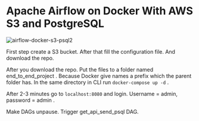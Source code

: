 # Apache Airflow on Docker With AWS S3 and PostgreSQL

![airflow-docker-s3-psql2](https://user-images.githubusercontent.com/42489236/188277092-07580a41-e2b4-4897-9762-596c0c419098.jpg)


First step create a S3 bucket. After that fill the configuration file. And download the repo.

After you download the repo. Put the files to a folder named end_to_end_project . Because Docker give names a prefix which the parent folder has. In the same directory in CLI run ```docker-compose up -d``` .

After 2-3 minutes go to ```localhost:8080``` and login. Username = admin, password = admin .

Make DAGs unpause. Trigger get_api_send_psql DAG.
